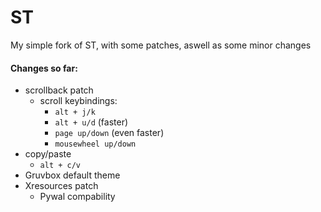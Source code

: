 # ST
My simple fork of ST, with some patches, aswell as some minor changes


#### Changes so far:
- scrollback patch
	- scroll keybindings:
		- `alt + j/k`
		- `alt + u/d` (faster)
		- `page up/down` (even faster)
		- `mousewheel up/down`
- copy/paste 
	- `alt + c/v`
- Gruvbox default theme
- Xresources patch
	- Pywal compability

